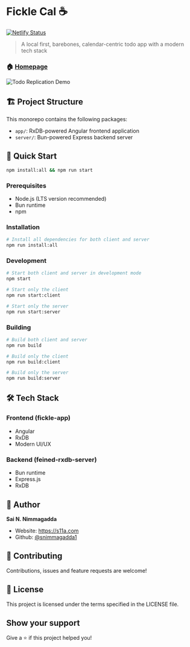 # Fickle Cal ☕

[![Netlify Status](https://api.netlify.com/api/v1/badges/4e3c5284-f734-48f2-991f-7bd83429ccbe/deploy-status)](https://app.netlify.com/sites/feined-todo/deploys)

> A local first, barebones, calendar-centric todo app with a modern tech stack

### 🏠 [Homepage](https://todo.s11a.com/)

![Todo Replication Demo](./app/output.gif)

## 🏗️ Project Structure

This monorepo contains the following packages:

- `app/`: RxDB-powered Angular frontend application
- `server/`: Bun-powered Express backend server

## 🚀 Quick Start

```bash
npm install:all && npm run start
```

### Prerequisites

- Node.js (LTS version recommended)
- Bun runtime
- npm

### Installation

```bash
# Install all dependencies for both client and server
npm run install:all
```

### Development

```bash
# Start both client and server in development mode
npm start

# Start only the client
npm run start:client

# Start only the server
npm run start:server
```

### Building

```bash
# Build both client and server
npm run build

# Build only the client
npm run build:client

# Build only the server
npm run build:server
```

## 🛠️ Tech Stack

### Frontend (fickle-app)
- Angular
- RxDB
- Modern UI/UX

### Backend (feined-rxdb-server)
- Bun runtime
- Express.js
- RxDB

## 👤 Author

**Sai N. Nimmagadda**

* Website: https://s11a.com
* Github: [@snimmagadda1](https://github.com/snimmagadda1)

## 🤝 Contributing

Contributions, issues and feature requests are welcome!

## 📝 License

This project is licensed under the terms specified in the LICENSE file.

## Show your support

Give a ⭐️ if this project helped you! 